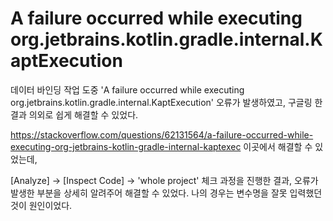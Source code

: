 # A failure occurred while executing org.jetbrains.kotlin.gradle.internal.KaptExecution

데이터 바인딩 작업 도중 'A failure occurred while executing org.jetbrains.kotlin.gradle.internal.KaptExecution' 오류가 발생하였고,
구글링 한 결과 의외로 쉽게 해결할 수 있었다.

https://stackoverflow.com/questions/62131564/a-failure-occurred-while-executing-org-jetbrains-kotlin-gradle-internal-kaptexec
이곳에서 해결할 수 있었는데,

[Analyze] -> [Inspect Code] -> 'whole project' 체크 과정을 진행한 결과, 오류가 발생한 부분을 상세히 알려주어 해결할 수 있었다.
나의 경우는 변수명을 잘못 입력했던 것이 원인이었다.
